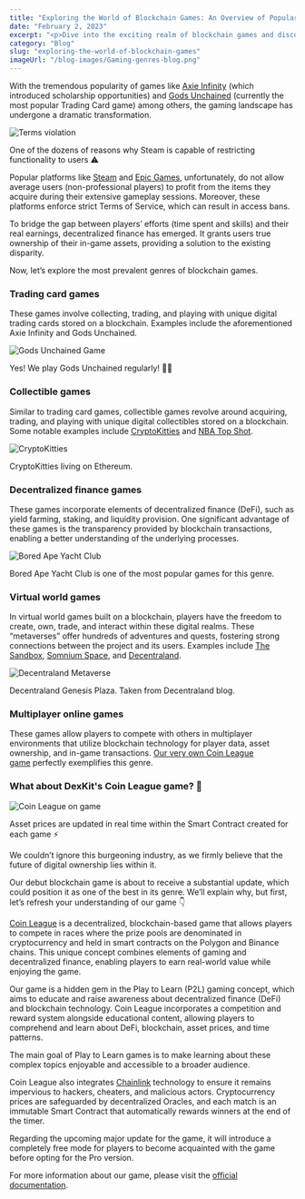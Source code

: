 ```yaml
---
title: "Exploring the World of Blockchain Games: An Overview of Popular Genres and Coin League's Unique Offering"
date: "February 2, 2023"
excerpt: "<p>Dive into the exciting realm of blockchain games and discover the most popular genres like trading card games, collectible games, decentralized finance games, virtual world games, and multiplayer online games. Learn about Coin League, a decentralized, blockchain-based game that combines gaming and decentralized finance, allowing players to compete for cryptocurrency prizes while gaining valuable knowledge about DeFi and blockchain technology.</p> "
category: "Blog"
slug: "exploring-the-world-of-blockchain-games"
imageUrl: "/blog-images/Gaming-genres-blog.png"
---
```


With the tremendous popularity of games like [Axie Infinity](https://axieinfinity.com/) (which introduced scholarship opportunities) and [Gods Unchained](https://godsunchained.com/) (currently the most popular Trading Card game) among others, the gaming landscape has undergone a dramatic transformation.

![Terms violation](https://dexkit.com/wp-content/uploads/image-18.png)

One of the dozens of reasons why Steam is capable of restricting functionality to users ⚠

Popular platforms like [Steam](https://store.steampowered.com/) and [Epic Games](https://www.epicgames.com/site/en-US/home), unfortunately, do not allow average users (non-professional players) to profit from the items they acquire during their extensive gameplay sessions. Moreover, these platforms enforce strict Terms of Service, which can result in access bans.

To bridge the gap between players’ efforts (time spent and skills) and their real earnings, decentralized finance has emerged. It grants users true ownership of their in-game assets, providing a solution to the existing disparity.

Now, let’s explore the most prevalent genres of blockchain games.

### Trading card games

These games involve collecting, trading, and playing with unique digital trading cards stored on a blockchain. Examples include the aforementioned Axie Infinity and Gods Unchained.

![Gods Unchained Game](https://dexkit.com/wp-content/uploads/gods-30_10_2022-12_52_41-a.-m..png)

Yes! We play Gods Unchained regularly! 🧙‍♂️

### Collectible games

Similar to trading card games, collectible games revolve around acquiring, trading, and playing with unique digital collectibles stored on a blockchain. Some notable examples include [CryptoKitties](https://www.cryptokitties.co/) and [NBA Top Shot](https://nbatopshot.com/).

![CryptoKitties](https://dexkit.com/wp-content/uploads/image-19.png)

CryptoKitties living on Ethereum.

### Decentralized finance games

These games incorporate elements of decentralized finance (DeFi), such as yield farming, staking, and liquidity provision. One significant advantage of these games is the transparency provided by blockchain transactions, enabling a better understanding of the underlying processes.

![Bored Ape Yacht Club](https://dexkit.com/wp-content/uploads/image-23.png)

Bored Ape Yacht Club is one of the most popular games for this genre.

### Virtual world games

In virtual world games built on a blockchain, players have the freedom to create, own, trade, and interact within these digital realms. These “metaverses” offer hundreds of adventures and quests, fostering strong connections between the project and its users. Examples include [The Sandbox](https://www.sandbox.game/en/), [Somnium Space](https://somniumspace.com/), and [Decentraland](https://decentraland.org/).

![Decentraland Metaverse](https://dexkit.com/wp-content/uploads/image-24.png)

Decentraland Genesis Plaza. Taken from Decentraland blog.

### Multiplayer online games

These games allow players to compete with others in multiplayer environments that utilize blockchain technology for player data, asset ownership, and in-game transactions. [Our very own Coin League game](https://coinleague.com/) perfectly exemplifies this genre.

### What about DexKit's Coin League game? 🤔

![Coin League on game](https://dexkit.com/wp-content/uploads/coin_league_race-2.png)

Asset prices are updated in real time within the Smart Contract created for each game ⚡

We couldn’t ignore this burgeoning industry, as we firmly believe that the future of digital ownership lies within it.

Our debut blockchain game is about to receive a substantial update, which could position it as one of the best in its genre. We’ll explain why, but first, let’s refresh your understanding of our game 👇

[Coin League](https://coinleague.com) is a decentralized, blockchain-based game that allows players to compete in races where the prize pools are denominated in cryptocurrency and held in smart contracts on the Polygon and Binance chains. This unique concept combines elements of gaming and decentralized finance, enabling players to earn real-world value while enjoying the game.

Our game is a hidden gem in the Play to Learn (P2L) gaming concept, which aims to educate and raise awareness about decentralized finance (DeFi) and blockchain technology. Coin League incorporates a competition and reward system alongside educational content, allowing players to comprehend and learn about DeFi, blockchain, asset prices, and time patterns.

The main goal of Play to Learn games is to make learning about these complex topics enjoyable and accessible to a broader audience.

Coin League also integrates [Chainlink](https://chain.link) technology to ensure it remains impervious to hackers, cheaters, and malicious actors. Cryptocurrency prices are safeguarded by decentralized Oracles, and each match is an immutable Smart Contract that automatically rewards winners at the end of the timer.

Regarding the upcoming major update for the game, it will introduce a completely free mode for players to become acquainted with the game before opting for the Pro version.

For more information about our game, please visit the [official documentation](https://docs.dexkit.com/).
